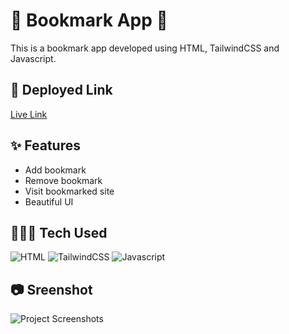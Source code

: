 # 🔖 Bookmark App 📑

This is a bookmark app developed using HTML, TailwindCSS and Javascript.

## 🔗 Deployed Link

[Live Link](https://bookmarkmanagerapp.netlify.app/)

## ✨ Features

- Add bookmark
- Remove bookmark
- Visit bookmarked site
- Beautiful UI

## 👨🏻‍💻 Tech Used

![HTML](https://img.shields.io/badge/HTML5-E34F26?style=for-the-badge&logo=html5&logoColor=white) ![TailwindCSS](https://img.shields.io/badge/tailwindcss-%2338B2AC.svg?style=for-the-badge&logo=tailwind-css&logoColor=white) ![Javascript](https://img.shields.io/badge/JavaScript-F7DF1E?style=for-the-badge&logo=javascript&logoColor=black)

## 📷 Sreenshot

![Project Screenshots](./images/Project%20image.PNG)
